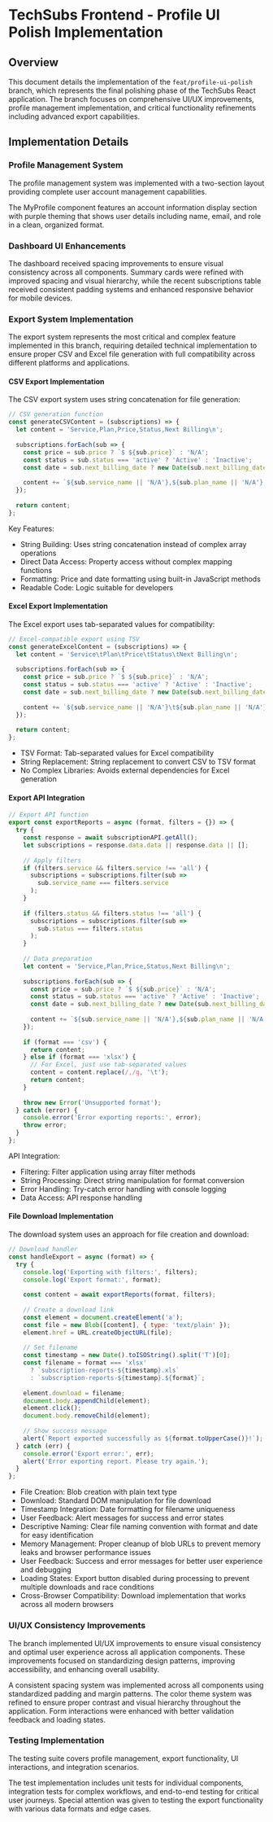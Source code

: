 # TechSubs Frontend - Profile UI Polish Implementation

## Overview

This document details the implementation of the `feat/profile-ui-polish` branch, which represents the final polishing phase of the TechSubs React application. The branch focuses on comprehensive UI/UX improvements, profile management implementation, and critical functionality refinements including advanced export capabilities.

## Implementation Details

### Profile Management System

The profile management system was implemented with a two-section layout providing complete user account management capabilities.

The MyProfile component features an account information display section with purple theming that shows user details including name, email, and role in a clean, organized format.

### Dashboard UI Enhancements

The dashboard received spacing improvements to ensure visual consistency across all components. Summary cards were refined with improved spacing and visual hierarchy, while the recent subscriptions table received consistent padding systems and enhanced responsive behavior for mobile devices.

### Export System Implementation

The export system represents the most critical and complex feature implemented in this branch, requiring detailed technical implementation to ensure proper CSV and Excel file generation with full compatibility across different platforms and applications.

#### CSV Export Implementation

The CSV export system uses string concatenation for file generation:

```javascript
// CSV generation function
const generateCSVContent = (subscriptions) => {
  let content = 'Service,Plan,Price,Status,Next Billing\n';
  
  subscriptions.forEach(sub => {
    const price = sub.price ? `$ ${sub.price}` : 'N/A';
    const status = sub.status === 'active' ? 'Active' : 'Inactive';
    const date = sub.next_billing_date ? new Date(sub.next_billing_date).toLocaleDateString() : 'N/A';
    
    content += `${sub.service_name || 'N/A'},${sub.plan_name || 'N/A'},${price},${status},${date}\n`;
  });
  
  return content;
};
```

Key Features:
- String Building: Uses string concatenation instead of complex array operations
- Direct Data Access: Property access without complex mapping functions
- Formatting: Price and date formatting using built-in JavaScript methods
- Readable Code: Logic suitable for developers

#### Excel Export Implementation

The Excel export uses tab-separated values for compatibility:

```javascript
// Excel-compatible export using TSV
const generateExcelContent = (subscriptions) => {
  let content = 'Service\tPlan\tPrice\tStatus\tNext Billing\n';
  
  subscriptions.forEach(sub => {
    const price = sub.price ? `$ ${sub.price}` : 'N/A';
    const status = sub.status === 'active' ? 'Active' : 'Inactive';
    const date = sub.next_billing_date ? new Date(sub.next_billing_date).toLocaleDateString() : 'N/A';
    
    content += `${sub.service_name || 'N/A'}\t${sub.plan_name || 'N/A'}\t${price}\t${status}\t${date}\n`;
  });
  
  return content;
};
```

- TSV Format: Tab-separated values for Excel compatibility
- String Replacement: String replacement to convert CSV to TSV format
- No Complex Libraries: Avoids external dependencies for Excel generation

#### Export API Integration

```javascript
// Export API function
export const exportReports = async (format, filters = {}) => {
  try {
    const response = await subscriptionAPI.getAll();
    let subscriptions = response.data.data || response.data || [];
    
    // Apply filters
    if (filters.service && filters.service !== 'all') {
      subscriptions = subscriptions.filter(sub => 
        sub.service_name === filters.service
      );
    }
    
    if (filters.status && filters.status !== 'all') {
      subscriptions = subscriptions.filter(sub => 
        sub.status === filters.status
      );
    }
    
    // Data preparation
    let content = 'Service,Plan,Price,Status,Next Billing\n';
    
    subscriptions.forEach(sub => {
      const price = sub.price ? `$ ${sub.price}` : 'N/A';
      const status = sub.status === 'active' ? 'Active' : 'Inactive';
      const date = sub.next_billing_date ? new Date(sub.next_billing_date).toLocaleDateString() : 'N/A';
      
      content += `${sub.service_name || 'N/A'},${sub.plan_name || 'N/A'},${price},${status},${date}\n`;
    });
    
    if (format === 'csv') {
      return content;
    } else if (format === 'xlsx') {
      // For Excel, just use tab-separated values
      content = content.replace(/,/g, '\t');
      return content;
    }
    
    throw new Error('Unsupported format');
  } catch (error) {
    console.error('Error exporting reports:', error);
    throw error;
  }
};
```

API Integration:
- Filtering: Filter application using array filter methods
- String Processing: Direct string manipulation for format conversion
- Error Handling: Try-catch error handling with console logging
- Data Access: API response handling

#### File Download Implementation

The download system uses an approach for file creation and download:

```javascript
// Download handler
const handleExport = async (format) => {
  try {
    console.log('Exporting with filters:', filters);
    console.log('Export format:', format);
    
    const content = await exportReports(format, filters);
    
    // Create a download link
    const element = document.createElement('a');
    const file = new Blob([content], { type: 'text/plain' });
    element.href = URL.createObjectURL(file);
    
    // Set filename
    const timestamp = new Date().toISOString().split('T')[0];
    const filename = format === 'xlsx' 
      ? `subscription-reports-${timestamp}.xls`
      : `subscription-reports-${timestamp}.${format}`;
    
    element.download = filename;
    document.body.appendChild(element);
    element.click();
    document.body.removeChild(element);
    
    // Show success message
    alert(`Report exported successfully as ${format.toUpperCase()}!`);
  } catch (err) {
    console.error('Export error:', err);
    alert('Error exporting report. Please try again.');
  }
};
```

- File Creation: Blob creation with plain text type
- Download: Standard DOM manipulation for file download
- Timestamp Integration: Date formatting for filename uniqueness
- User Feedback: Alert messages for success and error states
- Descriptive Naming: Clear file naming convention with format and date for easy identification
- Memory Management: Proper cleanup of blob URLs to prevent memory leaks and browser performance issues
- User Feedback: Success and error messages for better user experience and debugging
- Loading States: Export button disabled during processing to prevent multiple downloads and race conditions
- Cross-Browser Compatibility: Download implementation that works across all modern browsers

### UI/UX Consistency Improvements

The branch implemented UI/UX improvements to ensure visual consistency and optimal user experience across all application components. These improvements focused on standardizing design patterns, improving accessibility, and enhancing overall usability.

A consistent spacing system was implemented across all components using standardized padding and margin patterns. The color theme system was refined to ensure proper contrast and visual hierarchy throughout the application. Form interactions were enhanced with better validation feedback and loading states.

### Testing Implementation

The testing suite covers profile management, export functionality, UI interactions, and integration scenarios.

The test implementation includes unit tests for individual components, integration tests for complex workflows, and end-to-end testing for critical user journeys. Special attention was given to testing the export functionality with various data formats and edge cases.